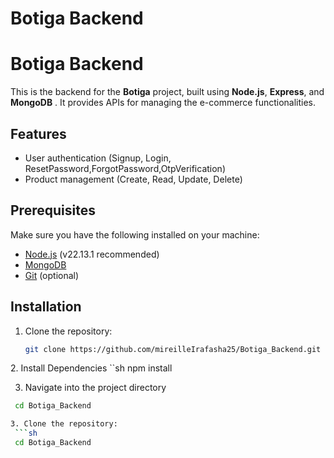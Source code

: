 # Botiga Backend
# Botiga Backend

This is the backend for the **Botiga** project, built using **Node.js**, **Express**, and **MongoDB** . It provides APIs for managing the e-commerce functionalities.

## Features
- User authentication (Signup, Login, ResetPassword,ForgotPassword,OtpVerification)
- Product management (Create, Read, Update, Delete)
  
## Prerequisites
Make sure you have the following installed on your machine:
- [Node.js](https://nodejs.org/) (v22.13.1 recommended)
- [MongoDB](https://www.mongodb.com/) 
- [Git](https://git-scm.com/) (optional)

## Installation
1. Clone the repository:
   ```sh
   git clone https://github.com/mireilleIrafasha25/Botiga_Backend.git

2️. Install Dependencies
   ``sh
    npm install

3. Navigate into the project directory
  ```bash
   cd Botiga_Backend

3. Clone the repository:
   ```sh
   cd Botiga_Backend






   
